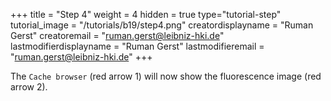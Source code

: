 +++
title = "Step 4"
weight = 4
hidden = true
type="tutorial-step"
tutorial_image = "/tutorials/b19/step4.png"
creatordisplayname = "Ruman Gerst"
creatoremail = "ruman.gerst@leibniz-hki.de"
lastmodifierdisplayname = "Ruman Gerst"
lastmodifieremail = "ruman.gerst@leibniz-hki.de"
+++

The `Cache browser` (red arrow 1) will now show the fluorescence image (red arrow 2).